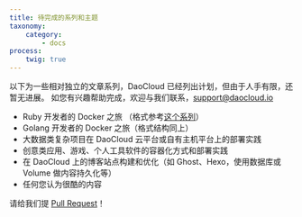 ```yaml
---
title: 待完成的系列和主题
taxonomy:
    category:
        - docs
process:
    twig: true
---
```


<!-- reviewed by fiona -->

以下为一些相对独立的文章系列，DaoCloud 已经列出计划，但由于人手有限，还暂无进展。
如您有兴趣帮助完成，欢迎与我们联系，[support@daocloud.io](mailto://support@daocloud.io)

+ Ruby 开发者的 Docker 之旅 （格式参考[这个系列](http://docs.daocloud.io/php-docker)）
+ Golang 开发者的 Docker 之旅（格式结构同上）
+ 大数据类复杂项目在 DaoCloud 云平台或自有主机平台上的部署实践
+ 创意类应用、游戏、个人工具软件的容器化方式和部署实践
+ 在 DaoCloud 上的博客站点构建和优化（如 Ghost、Hexo，使用数据库或 Volume 做内容持久化等）
+ 任何您认为很酷的内容

请给我们提 [Pull Request](https://github.com/DaoCloud/daocloud-docs)！